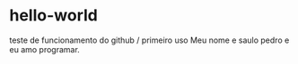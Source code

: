 # hello-world
teste de funcionamento do github / primeiro uso
Meu nome e saulo pedro e eu amo programar.
